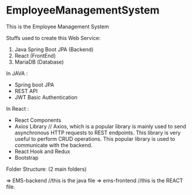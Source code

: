 # EmployeeManagementSystem

This is the Employee Management System

Stuffs used to create this Web Service:
  
  1. Java Spring Boot JPA (Backend)
  2. React (FrontEnd)
  3. MariaDB (Database)
  
In JAVA : 
  * Spring boot JPA
  * REST API
  * JWT Basic Authentication
  
In React :
  * React Components
  * Axios Library // Axios, which is a popular library is mainly used to send asynchronous HTTP requests to REST endpoints. This library is very useful to perform CRUD operations. This popular library is used to communicate with the backend.
  * React Hook and Redux
  * Bootstrap

Folder Structure: (2 main folders)

  => EMS-backend //this is the java file
  => ems-frontend //this is the REACT file.


